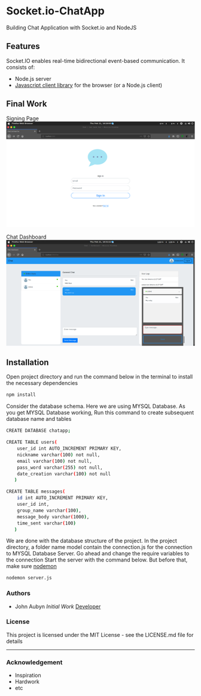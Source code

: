 # Socket.io-ChatApp
Building Chat Application with Socket.io and NodeJS

## Features
Socket.IO enables real-time bidirectional event-based communication. It consists of:
* Node.js server
* [Javascript client library](https://github.com/socketio/socket.io-client) for the browser (or a Node.js client)

## Final Work
Signing Page
![alt text](https://github.com/Aubynj/Socket.io-ChatApp/blob/master/public/img/image1.png)

Chat Dashboard
![alt text](https://github.com/Aubynj/Socket.io-ChatApp/blob/master/public/img/image2.png)

## Installation
Open project directory and run the command below in the terminal to install the necessary dependencies
```bash
npm install 
```
Consider the database schema. Here we are using MYSQL Database. As you get MYSQL Database working,
Run this command to create subsequent database name and tables
```bash
CREATE DATABASE chatapp;
```

```bash
CREATE TABLE users(
    user_id int AUTO_INCREMENT PRIMARY KEY,
    nickname varchar(100) not null,
    email varchar(100) not null,
    pass_word varchar(255) not null,
    date_creation varchar(100) not null
   )
```

```bash
CREATE TABLE messages(
    id int AUTO_INCREMENT PRIMARY KEY,
    user_id int,
    group_name varchar(100),
    message_body varchar(1000),
    time_sent varchar(100)
   )
```
We are done with the database structure of the project. In the project directory, a folder name model contain
the connection.js for the connection to MYSQL Database Server. Go ahead and change the require variables to the connection
Start the server with the command below. But before that, make sure [nodemon]()

```bash
nodemon server.js
```


### Authors
* John Aubyn  _Initial Work_ [Developer](http://aubynj.github.io)

### License
This project is licensed under the MIT License - see the LICENSE.md file for details

--------------
### Acknowledgement
* Inspiration
* Hardwork
* etc
